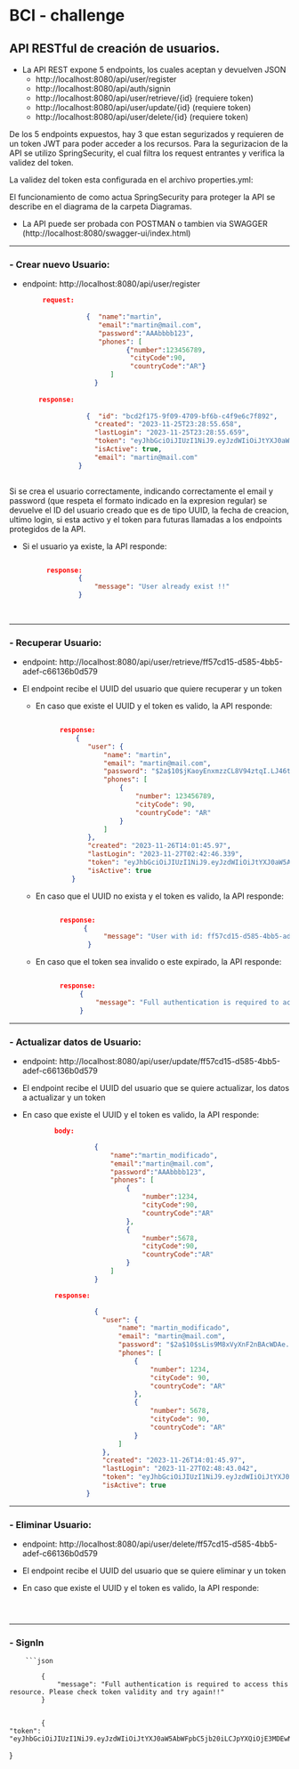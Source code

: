 # BCI - challenge
## API RESTful de creación de usuarios.

- La API REST expone 5 endpoints, los cuales aceptan y devuelven JSON
  - http://localhost:8080/api/user/register
  - http://localhost:8080/api/auth/signin 
  - http://localhost:8080/api/user/retrieve/{id} (requiere token)
  - http://localhost:8080/api/user/update/{id} (requiere token)
  - http://localhost:8080/api/user/delete/{id} (requiere token)
    
De los 5 endpoints expuestos, hay 3 que estan segurizados y requieren de un token JWT para poder acceder a los recursos.
Para la segurizacion de la API se utilizo SpringSecurity, el cual filtra los request entrantes y verifica la validez del token.

La validez del token esta configurada en el archivo properties.yml:


El funcionamiento de como actua SpringSecurity para proteger la API se describe en el diagrama de la carpeta Diagramas.


- La API puede ser probada con POSTMAN o tambien via SWAGGER (http://localhost:8080/swagger-ui/index.html)

***  
### - Crear nuevo Usuario:

  - endpoint: http://localhost:8080/api/user/register

    ```json
         request:
        
                    {  "name":"martin",
                       "email":"martin@mail.com",
                       "password":"AAAbbbb123",
                       "phones": [
                              {"number":123456789,
                               "cityCode":90,
                               "countryCode":"AR"}
                          ]
                      }
        
        response:
        
                    {  "id": "bcd2f175-9f09-4709-bf6b-c4f9e6c7f892",
                      "created": "2023-11-25T23:28:55.658",
                      "lastLogin": "2023-11-25T23:28:55.659",
                      "token": "eyJhbGciOiJIUzI1NiJ9.eyJzdWIiOiJtYXJ0aW4yQG1haWwuY2wiLCJpYXQiOjE3MDA5NjU3MzYsImV4cCI6MTcwMDk2NTc5Nn0.9Aobr76pZt7o49wh_xxKtudgAPQtms5QNDAqXz9v82I",
                      "isActive": true,
                      "email": "martin@mail.com"
                  }
      

Si se crea el usuario correctamente, indicando correctamente el email y password (que respeta el formato indicado en la expresion regular) se devuelve el ID del usuario creado que es de tipo UUID, la fecha de creacion, ultimo login, si esta activo y el token para futuras llamadas a los endpoints protegidos de la API.

- Si el usuario ya existe, la API responde:

  ```json

        response:
                {
                    "message": "User already exist !!"
                }
                
              
***
### - Recuperar Usuario:

  - endpoint: http://localhost:8080/api/user/retrieve/ff57cd15-d585-4bb5-adef-c66136b0d579
 
  - El endpoint recibe el UUID del usuario que quiere recuperar y un token

     - En caso que existe el UUID y el token es valido, la API responde:
   
         ```json

               response:
                   {
                      "user": {
                          "name": "martin",
                          "email": "martin@mail.com",
                          "password": "$2a$10$jKaoyEnxmzzCL8V94ztqI.LJ46t1HGQSe/SMhZHHbPPLXVK0Gg9w.",
                          "phones": [
                              {
                                  "number": 123456789,
                                  "cityCode": 90,
                                  "countryCode": "AR"
                              }
                          ]
                      },
                      "created": "2023-11-26T14:01:45.97",
                      "lastLogin": "2023-11-27T02:42:46.339",
                      "token": "eyJhbGciOiJIUzI1NiJ9.eyJzdWIiOiJtYXJ0aW5AbWFpbC5jb20iLCJpYXQiOjE3MDEwNjM3NjYsImV4cCI6MTcwMTA2NDA2Nn0.imNBn1bhTAJRgEcT8GI4RHjT1nbBgnO-lxtDcZYuqpo",
                      "isActive": true
                  }


     - En caso que el UUID no exista y el token es valido, la API responde:

         ```json

               response:
                     {
                          "message": "User with id: ff57cd15-d585-4bb5-adef-0c66136b0d57 not found!!"
                      }

     - En caso que el token sea invalido o este expirado, la API responde:
       
         ```json
    
               response:
                    {
                        "message": "Full authentication is required to access this resource. Please check token validity and try again!!"
                    }
***
### - Actualizar datos de Usuario:

  - endpoint: http://localhost:8080/api/user/update/ff57cd15-d585-4bb5-adef-c66136b0d579
 
  - El endpoint recibe el UUID del usuario que se quiere actualizar, los datos a actualizar y un token
    
  - En caso que existe el UUID y el token es valido, la API responde:

      ```json
              body:
  
                        {
                            "name":"martin_modificado",
                            "email":"martin@mail.com",
                            "password":"AAAbbbb123",
                            "phones": [
                                {
                                    "number":1234,
                                    "cityCode":90,
                                    "countryCode":"AR"
                                },
                                {
                                    "number":5678,
                                    "cityCode":90,
                                    "countryCode":"AR"
                                }
                            ]
                        }

              response:
      
                        {
                          "user": {
                              "name": "martin_modificado",
                              "email": "martin@mail.com",
                              "password": "$2a$10$sLis9M8xVyXnF2nBAcWDAe.Rr1YqHp0Vojp6C1LwYNcpQf5BisHbu",
                              "phones": [
                                  {
                                      "number": 1234,
                                      "cityCode": 90,
                                      "countryCode": "AR"
                                  },
                                  {
                                      "number": 5678,
                                      "cityCode": 90,
                                      "countryCode": "AR"
                                  }
                              ]
                          },
                          "created": "2023-11-26T14:01:45.97",
                          "lastLogin": "2023-11-27T02:48:43.042",
                          "token": "eyJhbGciOiJIUzI1NiJ9.eyJzdWIiOiJtYXJ0aW5AbWFpbC5jb20iLCJpYXQiOjE3MDEwNjQxMjMsImV4cCI6MTcwMTA2NDQyM30.aTbQzUFSVJf4RnTPbx7hCav4vP9kCgUhVJT_hmU7d3Y",
                          "isActive": true
                      }
  
***
### - Eliminar  Usuario:

  - endpoint: http://localhost:8080/api/user/delete/ff57cd15-d585-4bb5-adef-c66136b0d579
 
  - El endpoint recibe el UUID del usuario que se quiere eliminar y un token
    
  - En caso que existe el UUID y el token es valido, la API responde:

      ```json




***
### - SignIn

        ```json

            {
                "message": "Full authentication is required to access this resource. Please check token validity and try again!!"
            }


            {
    "token": "eyJhbGciOiJIUzI1NiJ9.eyJzdWIiOiJtYXJ0aW5AbWFpbC5jb20iLCJpYXQiOjE3MDEwNjQxMjMsImV4cCI6MTcwMTA2NDQyM30.aTbQzUFSVJf4RnTPbx7hCav4vP9kCgUhVJT_hmU7d3Y"
}

